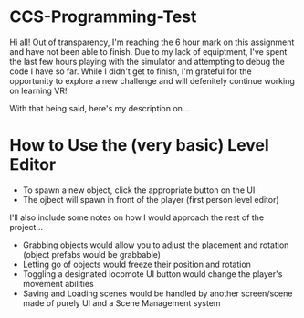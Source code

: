 # CCS-Programming-Test

Hi all! Out of transparency, I'm reaching the 6 hour mark on this assignment and have not been able to finish. Due to my lack of equiptment, I've spent the last few hours playing with the simulator and attempting to debug the code I have so far. While I didn't get to finish, I'm grateful for the opportunity to explore a new challenge and will defenitely continue working on learning VR!

With that being said, here's my description on...

# How to Use the (very basic) Level Editor
* To spawn a new object, click the appropriate button on the UI
* The ojbect will spawn in front of the player (first person level editor)

I'll also include some notes on how I would approach the rest of the project...
* Grabbing objects would allow you to adjust the placement and rotation (object prefabs would be grabbable)
* Letting go of objects would freeze their position and rotation
* Toggling a designated locomote UI button would change the player's movement abilities
* Saving and Loading scenes would be handled by another screen/scene made of purely UI and a Scene Management system
